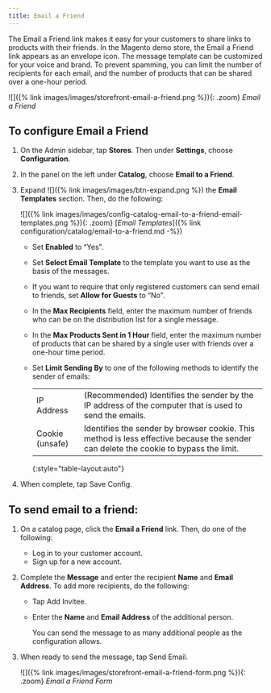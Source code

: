 ```yaml
---
title: Email a Friend
---
```


The Email a Friend link makes it easy for your customers to share links to products with their friends. In the Magento demo store, the Email a Friend link appears as an envelope icon. The message template can be customized for your voice and brand. To prevent spamming, you can limit the number of recipients for each email, and the number of products that can be shared over a one-hour period.

![]({% link images/images/storefront-email-a-friend.png %}){: .zoom}
*Email a Friend*

## To configure Email a Friend

1. On the Admin sidebar, tap **Stores**. Then under **Settings**, choose **Configuration**.

1. In the panel on the left under **Catalog**, choose **Email to a Friend**.

1. Expand ![]({% link images/images/btn-expand.png %}) the **Email Templates** section. Then, do the following:

    ![]({% link images/images/config-catalog-email-to-a-friend-email-templates.png %}){: .zoom}
    [*Email Templates*]({% link configuration/catalog/email-to-a-friend.md -%})

    * Set **Enabled** to “Yes".

    * Set **Select Email Template** to the template you want to use as the basis of the messages.

    * If you want to require that only registered customers can send email to friends, set **Allow for Guests** to “No".

    * In the **Max Recipients** field, enter the maximum number of friends who can be on the distribution list for a single message.

    * In the **Max Products Sent in 1 Hour** field, enter the maximum number of products that can be shared by a single user with friends over a one-hour time period.

    * Set **Limit Sending By** to one of the following methods to identify the sender of emails:

        |||
        |--|--|
        | IP Address | (Recommended) Identifies the sender by the IP address of the computer that is used to send the emails. |
        | Cookie (unsafe) | Identifies the sender by browser cookie. This method is less effective because the sender can delete the cookie to bypass the limit. |
        {:style="table-layout:auto"}

1. When complete, tap <span class="btn"> Save Config</span>.

## To send email to a friend:

1. On a catalog page, click the **Email a Friend** link. Then, do one of the following:

   * Log in to your customer account.
   * Sign up for a new account.

1. Complete the **Message** and enter the recipient **Name** and **Email Address**. To add more recipients, do the following:

   * Tap <span class="btn">Add Invitee</span>.

   * Enter the **Name** and **Email Address** of the additional person.

        You can send the message to as many additional people as the configuration allows.

1. When ready to send the message, tap <span class="btn">Send Email</span>.

    ![]({% link images/images/storefront-email-a-friend-form.png %}){: .zoom}
    *Email a Friend Form*

